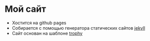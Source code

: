 # Мой сайт

* Хостится на github pages
* Собирается с помощью генератора статических сайтов [jekyll](https://jekyllrb.com/)
* Сайт основан на шаблоне [trophy](https://github.com/thomasvaeth/trophy-jekyll)

